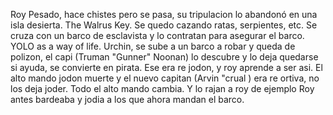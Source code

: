 Roy
Pesado, hace chistes pero se pasa, su tripulacion lo abandonó en una isla desierta. The Walrus Key. Se quedo cazando ratas, serpientes, etc. Se cruza con un barco de esclavista y lo contratan para asegurar el barco. YOLO as a way of life. 
Urchin, se sube a un barco a robar y queda de polizon, el capi (Truman "Gunner" Noonan) lo descubre y lo deja quedarse si ayuda, se convierte en pirata. Ese era re jodon, y roy aprende a ser asi. 
El alto mando jodon muerte y el nuevo capitan (Arvin "crual ) era re ortiva, no los deja joder. Todo el alto mando cambia. Y lo rajan a roy de ejemplo
Roy antes bardeaba y jodia a los que ahora mandan el barco.
